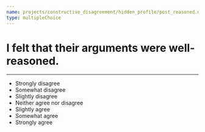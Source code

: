 ```yaml
---
name: projects/constructive_disagreement/hidden_profile/post_reasoned.md
type: multipleChoice
---
```


# I felt that their arguments were well-reasoned.

---

- Strongly disagree
- Somewhat disagree
- Slightly disagree
- Neither agree nor disagree
- Slightly agree
- Somewhat agree
- Strongly agree
